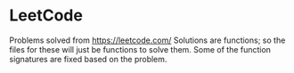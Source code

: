 # LeetCode
Problems solved from https://leetcode.com/
Solutions are functions; so the files for these will just be functions to solve them. 
Some of the function signatures are fixed based on the problem.
